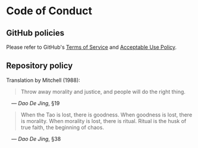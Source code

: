 # Code of Conduct

## GitHub policies

Please refer to GitHub's
[Terms of Service](https://docs.github.com/en/site-policy/github-terms/github-terms-of-service)
and
[Acceptable Use Policy](https://docs.github.com/en/site-policy/acceptable-use-policies/github-acceptable-use-policies).


## Repository policy

Translation by Mitchell (1988):

> Throw away morality and justice, and people will do the right thing.

&emsp;&mdash; _Dao De Jing_, §19

> When the Tao is lost, there is goodness.
> When goodness is lost, there is morality.
> When morality is lost, there is ritual.
> Ritual is the husk of true faith, the beginning of chaos.

&emsp;&mdash; _Dao De Jing_, §38
